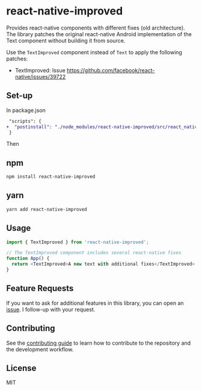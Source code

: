 # react-native-improved

Provides react-native components with different fixes (old architecture). The library patches the original react-native Android implementation of the Text component without building it from source.

Use the `TextImproved` component instead of `Text` to apply the following patches:

- TextImproved: Issue https://github.com/facebook/react-native/issues/39722

## Set-up

In package.json

```diff
 "scripts": {
+  "postinstall": "./node_modules/react-native-improved/src/react_native_renderer_patch.sh"
 }
```

Then

## npm

```sh
npm install react-native-improved
```

## yarn

```sh
yarn add react-native-improved
```

## Usage

```js
import { TextImproved } from 'react-native-improved';

// The TextImproved component includes several react-native fixes
function App() {
  return <TextImproved>A new text with additional fixes</TextImproved>;
}
```

## Feature Requests

If you want to ask for additional features in this library, you can open an [issue](https://github.com/fabriziobertoglio1987/react-native-improved/issues). I follow-up with your request.

## Contributing

See the [contributing guide](CONTRIBUTING.md) to learn how to contribute to the repository and the development workflow.

## License

MIT
